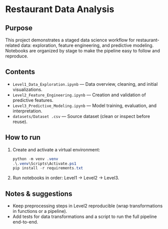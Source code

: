 # Restaurant Data Analysis

Purpose
-------
This project demonstrates a staged data science workflow for restaurant-related data: exploration, feature engineering, and predictive modeling. Notebooks are organized by stage to make the pipeline easy to follow and reproduce.

Contents
--------
- `Level1_Data_Exploration.ipynb` — Data overview, cleaning, and initial visualizations.
- `Level2_Feature_Engineering.ipynb` — Creation and validation of predictive features.
- `Level3_Predictive_Modeling.ipynb` — Model training, evaluation, and interpretation.
- `datasets/Dataset .csv` — Source dataset (clean or inspect before reuse).

How to run
----------
1. Create and activate a virtual environment:
	```powershell
	python -m venv .venv
	.\.venv\Scripts\Activate.ps1
	pip install -r requirements.txt
	```
2. Run notebooks in order: Level1 → Level2 → Level3.

Notes & suggestions
-------------------
- Keep preprocessing steps in Level2 reproducible (wrap transformations in functions or a pipeline).
- Add tests for data transformations and a script to run the full pipeline end-to-end.

